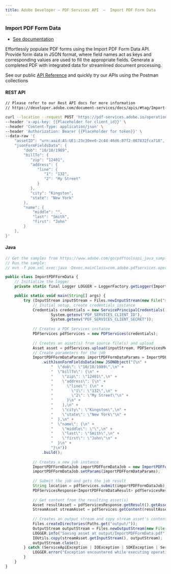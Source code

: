 ```yaml
---
title: Adobe Developer — PDF Services API  —  Import PDF Form Data
---
```


<TextBlock slots="heading, buttons, text, text1" theme="dark" hasCodeBlock className="bgBlue link linking import-pdf-form-data"/>

### Import PDF Form Data

- [See documentation](/document-services/docs/overview/pdf-services-api/howtos/import-pdf-form-data/)

Effortlessly populate PDF forms using the Import PDF Form Data API. Provide form data in JSON format, where field names act as keys and corresponding values are used to fill the appropriate fields. Generate a completed PDF with integrated data for streamlined document processing.

See our public [API Reference](https://developer.adobe.com/document-services/docs/apis/#tag/Import-PDF-Form-Data) and quickly try our APIs using the Postman collections

<CodeBlock slots="heading, code" repeat="2" languages="curl,java" />

#### REST API

```bash
// Please refer to our Rest API docs for more information
// https://developer.adobe.com/document-services/docs/apis/#tag/Import-PDF-Form-Data

curl --location --request POST 'https://pdf-services.adobe.io/operation/setformdata' \
--header 'x-api-key: {{Placeholder for client_id}}' \
--header 'Content-Type: application/json' \
--header 'Authorization: Bearer {{Placeholder for token}}' \
--data-raw '{
    "assetID": "urn:aaid:AS:UE1:23c30ee0-2c4d-46d6-87f2-087832fca718",
    "jsonFormFieldsData": {
        "dob": "10/10/1989",
        "billTo": {
           "zip": "12401",
           "address": {
              "line": {
                 "1": "132",
                 "2": "My Street"
              }
           },
           "city": "Kingston",
           "state": "New York"
        },
        "name": {
            "middle": "",
            "last": "Smith",
            "first": "John"
        }
    },
}'
```

#### Java

```javascript
// Get the samples from https://www.adobe.com/go/pdftoolsapi_java_samples
// Run the sample:
// mvn -f pom.xml exec:java -Dexec.mainClass=com.adobe.pdfservices.operation.samples.importpdfformdata.ImportPDFFormData

public class ImportPDFFormData {
    // Initialize the logger
    private static final Logger LOGGER = LoggerFactory.getLogger(ImportPDFFormData.class);

    public static void main(String[] args) {
        try (InputStream inputStream = Files.newInputStream(new File("src/main/resources/importPdfFormDataInput.pdf").toPath())) {
            // Initial setup, create credentials instance
            Credentials credentials = new ServicePrincipalCredentials(
                    System.getenv("PDF_SERVICES_CLIENT_ID"), 
                    System.getenv("PDF_SERVICES_CLIENT_SECRET"));
        
            // Creates a PDF Services instance
            PDFServices pdfServices = new PDFServices(credentials);
        
            // Creates an asset(s) from source file(s) and upload
            Asset asset = pdfServices.upload(inputStream, PDFServicesMediaType.PDF.getMediaType());
            // Create parameters for the job
            ImportPDFFormDataParams importPDFFormDataParams = ImportPDFFormDataParams.importPdfFormDataParamsBuilder()
                .withJsonFormFieldsData(new JSONObject("{\n" +
                    "  \"dob\": \"10/10/1989\",\n" +
                    "  \"billTo\": {\n" +
                    "    \"zip\": \"12401\",\n" +
                    "    \"address\": {\n" +
                    "      \"line\": {\n" +
                    "        \"1\": \"132\",\n" +
                    "        \"2\": \"My Street\"\n" +
                    "      }\n" +
                    "    },\n" +
                    "    \"city\": \"Kingston\",\n" +
                    "    \"state\": \"New York\"\n" +
                    "  },\n" +
                    "  \"name\": {\n" +
                    "    \"middle\": \"\",\n" +
                    "    \"last\": \"Smith\",\n" +
                    "    \"first\": \"John\"\n" +
                    "  }\n" +
                    "}\n"))
                .build();
        
            // Creates a new job instance
            ImportPDFFormDataJob importPDFFormDataJob = new ImportPDFFormDataJob(asset);
            importPDFFormDataJob.setParams(importPDFFormDataParams);
        
            // Submit the job and gets the job result
            String location = pdfServices.submit(importPDFFormDataJob);
            PDFServicesResponse<ImportPDFFormDataResult> pdfServicesResponse = pdfServices.getJobResult(location, ImportPDFFormDataResult.class);
        
            // Get content from the resulting asset(s)
            Asset resultAsset = pdfServicesResponse.getResult().getAsset();
            StreamAsset streamAsset = pdfServices.getContent(resultAsset);
        
            // Creates an output stream and copy stream asset's content to it
            Files.createDirectories(Paths.get("output/"));
            OutputStream outputStream = Files.newOutputStream(new File("output/ImportPDFFormData.pdf").toPath());
            LOGGER.info("Saving asset at output/ImportPDFFormData.pdf");
            IOUtils.copy(streamAsset.getInputStream(), outputStream);
            outputStream.close();
        } catch (ServiceApiException | IOException | SDKException | ServiceUsageException ex) {
            LOGGER.error("Exception encountered while executing operation", ex);
        }
    }
}
```
